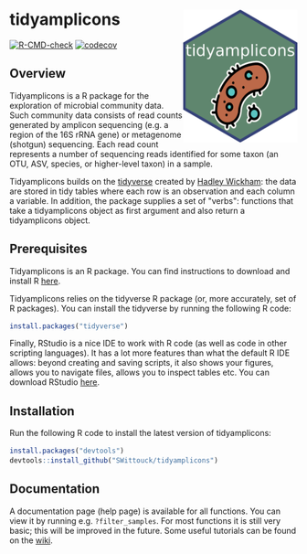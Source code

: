 tidyamplicons <img src="man/figures/hex-tidyamplicons.png" align="right" width="200">
======================
[![R-CMD-check](https://github.com/TheOafidian/tidyamplicons/actions/workflows/R-CMD-check.yaml/badge.svg)](https://github.com/TheOafidian/tidyamplicons/actions/workflows/R-CMD-check.yaml)
[![codecov](https://codecov.io/github/TheOafidian/tidyamplicons/branch/feature/unit-testing/graph/badge.svg?token=WK0QN34DJB)](https://codecov.io/github/TheOafidian/tidyamplicons)

## Overview

Tidyamplicons is a R package for the exploration of microbial community data. Such community data consists of read counts generated by amplicon sequencing (e.g. a region of the 16S rRNA gene) or metagenome (shotgun) sequencing. Each read count represents a number of sequencing reads identified for some taxon (an OTU, ASV, species, or higher-level taxon) in a sample. 

Tidyamplicons builds on the [tidyverse](https://www.tidyverse.org/) created by [Hadley Wickham](http://hadley.nz/): the data are stored in tidy tables where each row is an observation and each column a variable. In addition, the package supplies a set of "verbs": functions that take a tidyamplicons object as first argument and also return a tidyamplicons object.

## Prerequisites 

Tidyamplicons is an R package. You can find instructions to download and install R [here](https://cran.r-project.org/).

Tidyamplicons relies on the tidyverse R package (or, more accurately, set of R packages). You can install the tidyverse by running the following R code: 

```R
install.packages("tidyverse")
```

Finally, RStudio is a nice IDE to work with R code (as well as code in other scripting languages). It has a lot more features than what the default R IDE allows: beyond creating and saving scripts, it also shows your figures, allows you to navigate files, allows you to inspect tables etc. You can download RStudio [here](https://posit.co/downloads/). 

## Installation

Run the following R code to install the latest version of tidyamplicons: 

```R
install.packages("devtools")
devtools::install_github("SWittouck/tidyamplicons")
```

## Documentation

A documentation page (help page) is available for all functions. You can view it by running e.g. `?filter_samples`. For most functions it is still very basic; this will be improved in the future. Some useful tutorials can be found on the [wiki](https://github.com/SWittouck/tidyamplicons/wiki). 
